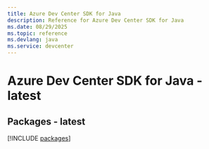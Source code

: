 ```yaml
---
title: Azure Dev Center SDK for Java
description: Reference for Azure Dev Center SDK for Java
ms.date: 08/29/2025
ms.topic: reference
ms.devlang: java
ms.service: devcenter
---
```

# Azure Dev Center SDK for Java - latest
## Packages - latest
[!INCLUDE [packages](dev-center-index.md)]